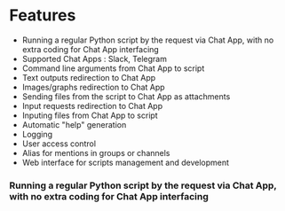 
# Features

- Running a regular Python script by the request via Chat App, with no extra coding for Chat App interfacing 
- Supported Chat Apps : Slack, Telegram
- Command line arguments from Chat App to script
- Text outputs redirection to Chat App
- Images/graphs redirection to Chat App
- Sending files from the script to Chat App as attachments
- Input requests redirection to Chat App
- Inputing files from Chat App to script
- Automatic "help" generation
- Logging
- User access control
- Alias for mentions in groups or channels
- Web interface for scripts management and development

### Running a regular Python script by the request via Chat App, with no extra coding for Chat App interfacing


